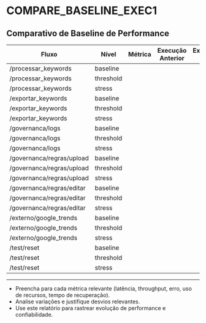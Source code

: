 # COMPARE_BASELINE_EXEC1

## Comparativo de Baseline de Performance

| Fluxo                     | Nível      | Métrica         | Execução Anterior | Execução Atual | Variação (%) | Observações |
|---------------------------|------------|-----------------|-------------------|---------------|--------------|-------------|
| /processar_keywords       | baseline   |                 |                   |               |              |             |
| /processar_keywords       | threshold  |                 |                   |               |              |             |
| /processar_keywords       | stress     |                 |                   |               |              |             |
| /exportar_keywords        | baseline   |                 |                   |               |              |             |
| /exportar_keywords        | threshold  |                 |                   |               |              |             |
| /exportar_keywords        | stress     |                 |                   |               |              |             |
| /governanca/logs          | baseline   |                 |                   |               |              |             |
| /governanca/logs          | threshold  |                 |                   |               |              |             |
| /governanca/logs          | stress     |                 |                   |               |              |             |
| /governanca/regras/upload | baseline   |                 |                   |               |              |             |
| /governanca/regras/upload | threshold  |                 |                   |               |              |             |
| /governanca/regras/upload | stress     |                 |                   |               |              |             |
| /governanca/regras/editar | baseline   |                 |                   |               |              |             |
| /governanca/regras/editar | threshold  |                 |                   |               |              |             |
| /governanca/regras/editar | stress     |                 |                   |               |              |             |
| /externo/google_trends    | baseline   |                 |                   |               |              |             |
| /externo/google_trends    | threshold  |                 |                   |               |              |             |
| /externo/google_trends    | stress     |                 |                   |               |              |             |
| /test/reset               | baseline   |                 |                   |               |              |             |
| /test/reset               | threshold  |                 |                   |               |              |             |
| /test/reset               | stress     |                 |                   |               |              |             |

---

- Preencha para cada métrica relevante (latência, throughput, erro, uso de recursos, tempo de recuperação).
- Analise variações e justifique desvios relevantes.
- Use este relatório para rastrear evolução de performance e confiabilidade. 